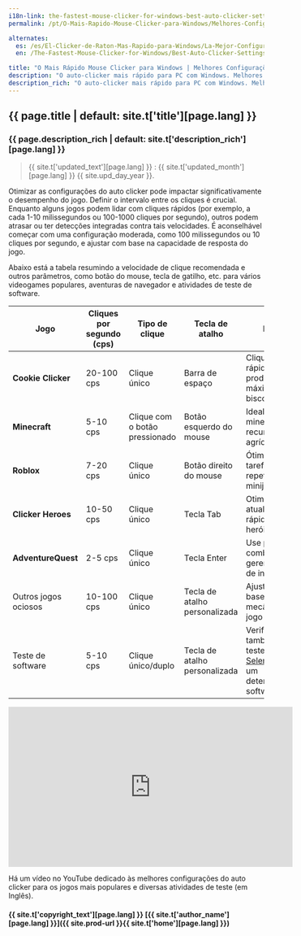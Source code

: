```yaml
---
i18n-link: the-fastest-mouse-clicker-for-windows-best-auto-clicker-settings-for-popular-games
permalink: /pt/O-Mais-Rapido-Mouse-Clicker-para-Windows/Melhores-Configuracoes-de-Auto-Clicker-para-Jogos-Populares/

alternates:
  es: /es/El-Clicker-de-Raton-Mas-Rapido-para-Windows/La-Mejor-Configuracion-de-Clic-Automatico-para-Juegos-Populares/
  en: /The-Fastest-Mouse-Clicker-for-Windows/Best-Auto-Clicker-Settings-for-Popular-Games/

title: "O Mais Rápido Mouse Clicker para Windows | Melhores Configurações de Auto Clicker para Jogos Populares"
description: "O auto-clicker mais rápido para PC com Windows. Melhores configurações de auto-clicker para jogos populares: Minecraft, Roblox, testes de software..."
description_rich: "O auto-clicker mais rápido para PC com Windows. Melhores configurações de auto-clicker para jogos populares: Minecraft, Roblox, testes de software..."
---
```


## {{ page.title | default: site.t['title'][page.lang] }}

### {{ page.description_rich | default: site.t['description_rich'][page.lang] }}

> {{ site.t['updated_text'][page.lang] }} : {{ site.t['updated_month'][page.lang] }} {{ site.upd_day_year }}.

Otimizar as configurações do auto clicker pode impactar significativamente o desempenho do jogo. Definir o intervalo entre os cliques é crucial.
Enquanto alguns jogos podem lidar com cliques rápidos (por exemplo, a cada 1-10 milissegundos ou 100-1000 cliques por segundo), outros podem atrasar ou ter detecções integradas contra tais velocidades.
É aconselhável começar com uma configuração moderada, como 100 milissegundos ou 10 cliques por segundo, e ajustar com base na capacidade de resposta do jogo.

Abaixo está a tabela resumindo a velocidade de clique recomendada e outros parâmetros, como botão do mouse, tecla de gatilho, etc. para vários videogames populares,
aventuras de navegador e atividades de teste de software.

| Jogo | Cliques por segundo (cps) | Tipo de clique | Tecla de atalho | Notas |
|----------------------|-------------------------|-----------------------|------------------------------------------------|---------------------------------------------|
| **Cookie Clicker** | 20-100 cps | Clique único | Barra de espaço | Cliques rápidos para produção máxima de biscoitos |
| **Minecraft** | 5-10 cps | Clique com o botão pressionado | Botão esquerdo do mouse | Ideal para mineração ou recursos agrícolas |
| **Roblox** | 7-20 cps | Clique único | Botão direito do mouse | Ótimo para tarefas repetitivas em minijogos |
| **Clicker Heroes** | 10-50 cps | Clique único | Tecla Tab | Otimize para atualizações rápidas de heróis |
| **AdventureQuest** | 2-5 cps | Clique único | Tecla Enter | Use para combate ou gerenciamento de inventário |
| Outros jogos ociosos | 10-100 cps | Clique único | Tecla de atalho personalizada | Ajuste com base na mecânica do jogo |
| Teste de software | 5-10 cps | Clique único/duplo | Tecla de atalho personalizada | Verifique também os testes <a href="https://www.selenium.dev/" target="_blank">Selenium</a> para um determinado software |

<div class="video-container">
    <iframe 
        width="560" 
        height="315" 
        src="https://www.youtube.com/embed/N0gOpVcgFaM?rel=0&modestbranding=1" 
        title="Best Auto Clicker Settings for Popular Games - The Fastest Mouse Clicker for Windows" 
        frameborder="0" 
        allow="accelerometer; autoplay; clipboard-write; encrypted-media; gyroscope; picture-in-picture" 
        allowfullscreen
        loading="lazy" >
    </iframe>
</div>

Há um vídeo no YouTube dedicado às melhores configurações do auto clicker para os jogos mais populares e diversas atividades de teste (em Inglês).

#### {{ site.t['copyright_text'][page.lang] }} [{{ site.t['author_name'][page.lang] }}]({{ site.prod-url }}{{ site.t['home'][page.lang] }})
